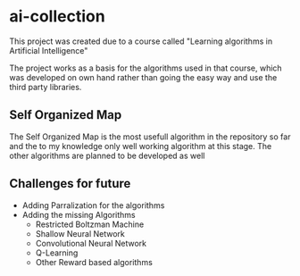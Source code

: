 # ai-collection

This project was created due to a course called "Learning algorithms in Artificial Intelligence"

The project works as a basis for the algorithms used in that course, which was developed on own hand rather than
going the easy way and use the third party libraries. 


## Self Organized Map

The Self Organized Map is the most usefull algorithm in the repository so far and the 
to my knowledge only well working algorithm at this stage.
The other algorithms are planned to be developed as well


## Challenges for future

 - Adding Parralization for the algorithms
 - Adding the missing Algorithms
    - Restricted Boltzman Machine
    - Shallow Neural Network
    - Convolutional Neural Network
    - Q-Learning
    - Other Reward based algorithms
    
    
